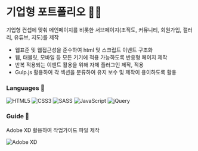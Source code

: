 <h1>기업형 포트폴리오 🙌🏼</h1>

<p>기업형 컨셉에 맞춰 메인페이지를 비롯한 서브페이지(조직도, 커뮤니티, 회원가입, 갤러리, 유튜브, 지도)를 제작</p>

<ul>
  <li>웹표준 및 웹접근성을 준수하여 html 및 스크립트 이벤트 구조화</li>
  <li>웹, 태블릿, 모바일 등 모든 기기에 적용 가능하도록 반응형 페이지 제작</li>
  <li>반복 적용되는 이벤트 활용을 위해 자체 플러그인 제작, 적용</li>
  <li>Gulp.js 활용하여 각 섹션을 분류하여 유지 보수 및 제작이 용이하도록 활용</li>
</ul>

<h3>Languages 🔨</h3>

![HTML5](https://img.shields.io/badge/html5-%23E34F26.svg?style=for-the-badge&logo=html5&logoColor=white)
![CSS3](https://img.shields.io/badge/css3-%231572B6.svg?style=for-the-badge&logo=css3&logoColor=white)
![SASS](https://img.shields.io/badge/SASS-hotpink.svg?style=for-the-badge&logo=SASS&logoColor=white)
![JavaScript](https://img.shields.io/badge/javascript-%23323330.svg?style=for-the-badge&logo=javascript&logoColor=%23F7DF1E)
![jQuery](https://img.shields.io/badge/jquery-%230769AD.svg?style=for-the-badge&logo=jquery&logoColor=white)

<h3>Guide 📔</h3>

<p>Adobe XD 활용하여 작업가이드 파일 제작</p>

![Adobe XD](https://img.shields.io/badge/Adobe%20XD-470137?style=for-the-badge&logo=Adobe%20XD&logoColor=#FF61F6)
